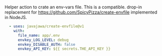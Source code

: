 <!--
SPDX-FileCopyrightText: 2020 Benedict Harcourt

SPDX-License-Identifier: BSD-2-Clause
-->

Helper action to crate an env-vars file.
This is a compatible. drop-in replacement for
https://github.com/SpicyPizza/create-envfile
implemented in NodeJS.

```yaml
  - uses: javajawa/create-envfile@v1
    with:
      file_name: app/.env
      envkey_LOG_LEVEL: debug
      envkey_DISABLE_AUTH: false
      envkey_API_KEY: ${{ secrets.THE_API_KEY }}
```
